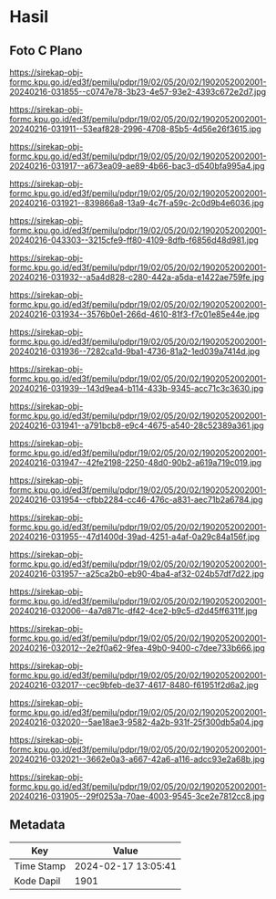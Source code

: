 # Hasil

## Foto C Plano

https://sirekap-obj-formc.kpu.go.id/ed3f/pemilu/pdpr/19/02/05/20/02/1902052002001-20240216-031855--c0747e78-3b23-4e57-93e2-4393c672e2d7.jpg

https://sirekap-obj-formc.kpu.go.id/ed3f/pemilu/pdpr/19/02/05/20/02/1902052002001-20240216-031911--53eaf828-2996-4708-85b5-4d56e26f3615.jpg

https://sirekap-obj-formc.kpu.go.id/ed3f/pemilu/pdpr/19/02/05/20/02/1902052002001-20240216-031917--a673ea09-ae89-4b66-bac3-d540bfa995a4.jpg

https://sirekap-obj-formc.kpu.go.id/ed3f/pemilu/pdpr/19/02/05/20/02/1902052002001-20240216-031921--839866a8-13a9-4c7f-a59c-2c0d9b4e6036.jpg

https://sirekap-obj-formc.kpu.go.id/ed3f/pemilu/pdpr/19/02/05/20/02/1902052002001-20240216-043303--3215cfe9-ff80-4109-8dfb-f6856d48d981.jpg

https://sirekap-obj-formc.kpu.go.id/ed3f/pemilu/pdpr/19/02/05/20/02/1902052002001-20240216-031932--a5a4d828-c280-442a-a5da-e1422ae759fe.jpg

https://sirekap-obj-formc.kpu.go.id/ed3f/pemilu/pdpr/19/02/05/20/02/1902052002001-20240216-031934--3576b0e1-266d-4610-81f3-f7c01e85e44e.jpg

https://sirekap-obj-formc.kpu.go.id/ed3f/pemilu/pdpr/19/02/05/20/02/1902052002001-20240216-031936--7282ca1d-9ba1-4736-81a2-1ed039a7414d.jpg

https://sirekap-obj-formc.kpu.go.id/ed3f/pemilu/pdpr/19/02/05/20/02/1902052002001-20240216-031939--143d9ea4-b114-433b-9345-acc71c3c3630.jpg

https://sirekap-obj-formc.kpu.go.id/ed3f/pemilu/pdpr/19/02/05/20/02/1902052002001-20240216-031941--a791bcb8-e9c4-4675-a540-28c52389a361.jpg

https://sirekap-obj-formc.kpu.go.id/ed3f/pemilu/pdpr/19/02/05/20/02/1902052002001-20240216-031947--42fe2198-2250-48d0-90b2-a619a719c019.jpg

https://sirekap-obj-formc.kpu.go.id/ed3f/pemilu/pdpr/19/02/05/20/02/1902052002001-20240216-031954--cfbb2284-cc46-476c-a831-aec71b2a6784.jpg

https://sirekap-obj-formc.kpu.go.id/ed3f/pemilu/pdpr/19/02/05/20/02/1902052002001-20240216-031955--47d1400d-39ad-4251-a4af-0a29c84a156f.jpg

https://sirekap-obj-formc.kpu.go.id/ed3f/pemilu/pdpr/19/02/05/20/02/1902052002001-20240216-031957--a25ca2b0-eb90-4ba4-af32-024b57df7d22.jpg

https://sirekap-obj-formc.kpu.go.id/ed3f/pemilu/pdpr/19/02/05/20/02/1902052002001-20240216-032006--4a7d871c-df42-4ce2-b9c5-d2d45ff6311f.jpg

https://sirekap-obj-formc.kpu.go.id/ed3f/pemilu/pdpr/19/02/05/20/02/1902052002001-20240216-032012--2e2f0a62-9fea-49b0-9400-c7dee733b666.jpg

https://sirekap-obj-formc.kpu.go.id/ed3f/pemilu/pdpr/19/02/05/20/02/1902052002001-20240216-032017--cec9bfeb-de37-4617-8480-f61951f2d6a2.jpg

https://sirekap-obj-formc.kpu.go.id/ed3f/pemilu/pdpr/19/02/05/20/02/1902052002001-20240216-032020--5ae18ae3-9582-4a2b-931f-25f300db5a04.jpg

https://sirekap-obj-formc.kpu.go.id/ed3f/pemilu/pdpr/19/02/05/20/02/1902052002001-20240216-032021--3662e0a3-a667-42a6-a116-adcc93e2a68b.jpg

https://sirekap-obj-formc.kpu.go.id/ed3f/pemilu/pdpr/19/02/05/20/02/1902052002001-20240216-031905--29f0253a-70ae-4003-9545-3ce2e7812cc8.jpg


## Metadata

| Key        | Value               |
| ---------- | ------------------- |
| Time Stamp | 2024-02-17 13:05:41 |
| Kode Dapil | 1901                |



